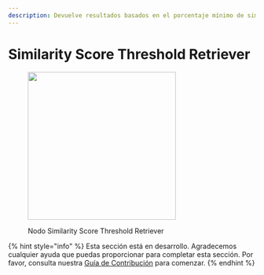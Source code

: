 ```yaml
---
description: Devuelve resultados basados en el porcentaje mínimo de similitud.
---
```


# Similarity Score Threshold Retriever

<figure><img src="../../../.gitbook/assets/image (147).png" alt="" width="301"><figcaption><p>Nodo Similarity Score Threshold Retriever</p></figcaption></figure>

{% hint style="info" %}
Esta sección está en desarrollo. Agradecemos cualquier ayuda que puedas proporcionar para completar esta sección. Por favor, consulta nuestra [Guía de Contribución](../../../contributing/) para comenzar.
{% endhint %}
